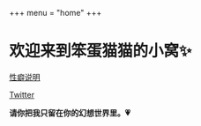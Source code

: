 +++
menu = "home"
+++

# 欢迎来到笨蛋猫猫的小窝✨

[性癖说明](https://bakacat.netlify.app/blog/about/)

[Twitter](https://twitter.com/bakacatuwu/) 

**请你把我只留在你的幻想世界里。💗**
